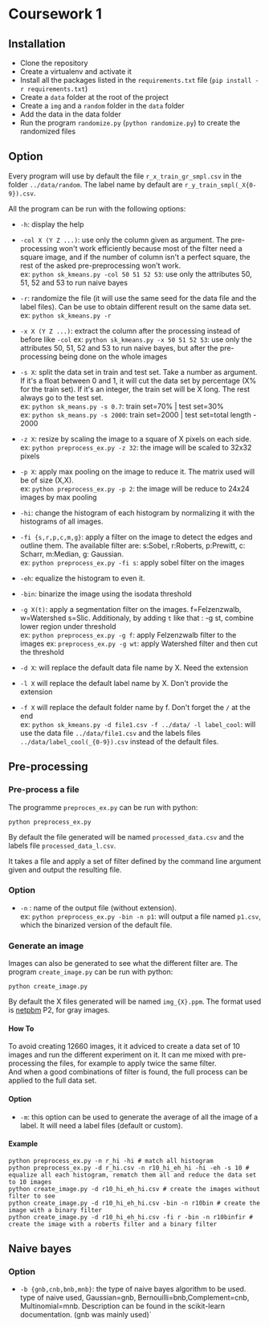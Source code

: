 # Coursework 1 

## Installation

* Clone the repository
* Create a virtualenv and activate it
* Install all the packages listed in the `requirements.txt` file (`pip install -r requirements.txt`)
* Create a `data` folder at the root of the project
* Create a `img` and a `random` folder in the `data` folder
* Add the data in the data folder
* Run the program `randomize.py` (`python randomize.py`) to create the randomized files

## Option

Every program will use by default the file `r_x_train_gr_smpl.csv` in the folder `../data/random`. The label name by default are `r_y_train_smpl(_X{0-9}).csv`.   

All the program can be run with the following options:

* `-h`: display the help

* `-col X (Y Z ...)`: use only the column given as argument. The pre-processing won't work efficiently because most of the filter need a square image, and if the number of column isn't a perfect square, the rest of the asked pre-preprocessing won't work.  
ex: `python sk_kmeans.py -col 50 51 52 53`: use only the attributes 50, 51, 52 and 53 to run naive bayes

* `-r`: randomize the file (it will use the same seed for the data file and the label files). Can be use to obtain different result on the same data set.  
ex: `python sk_kmeans.py -r`

* `-x X (Y Z ...)`: extract the column after the processing instead of before like `-col`
ex: `python sk_kmeans.py -x 50 51 52 53`: use only the attributes 50, 51, 52 and 53 to run naive bayes, but after the pre-processing being done on the whole images

* `-s X`: split the data set in train and test set. Take a number as argument. If it's a float between 0 and 1, it will cut the data set by percentage (X% for the train set). If it's an integer, the train set will be X long. The rest always go to the test set.  
ex: `python sk_means.py -s 0.7`: train set=70% | test set=30%  
ex: `python sk_means.py -s 2000`: train set=2000 | test set=total length - 2000

* `-z X`: resize by scaling the image to a square of X pixels on each side.  
ex: `python preprocess_ex.py -z 32`: the image will be scaled to 32x32 pixels

* `-p X`: apply max pooling on the image to reduce it. The matrix used will be of size (X,X).  
ex: `python preprocess_ex.py -p 2`: the image will be reduce to 24x24 images by max pooling

* `-hi`: change the histogram of each histogram by normalizing it with the histograms of all images.  

* `-fi {s,r,p,c,m,g}`: apply a filter on the image to detect the edges and outline them. The available filter are: s:Sobel, r:Roberts, p:Prewitt, c: Scharr, m:Median, g: Gaussian.  
ex: `python preprocess_ex.py -fi s`: apply sobel filter on the images

* `-eh`: equalize the histogram to even it.  

* `-bin`: binarize the image using the isodata threshold

* `-g X(t)`: apply a segmentation filter on the images. f=Felzenzwalb, w=Watershed s=Slic. Additionaly, by adding `t` like that : -g st, combine lower region under threshold  
ex: `python preprocess_ex.py -g f`: apply Felzenzwalb filter to the images
ex: `preprocess_ex.py -g wt`: apply Watershed filter and then cut the threshold

* `-d X`: will replace the default data file name by X. Need the extension

* `-l X` will replace the default label name by X. Don't provide the extension

* `-f X` will replace the default folder name by f. Don't forget the `/` at the end  
ex: `python sk_kmeans.py -d file1.csv -f ../data/ -l label_cool`: will use the data file `../data/file1.csv` and the labels files `../data/label_cool(_{0-9}).csv` instead of the default files.

## Pre-processing
### Pre-process a file
The programme `preproces_ex.py` can be run with python:
```
python preprocess_ex.py 
```
By default the file generated will be named `processed_data.csv` and the labels file `processed_data_l.csv`.

It takes a file and apply a set of filter defined by the command line argument given and output the resulting file.
### Option

* `-n` : name of the output file (without extension).  
ex: `python preprocess_ex.py -bin -n p1`: will output a file named `p1.csv`, which the binarized version of the default file.


### Generate an image
Images can also be generated to see what the different filter are. 
The program `create_image.py` can be run with python:  
```
python create_image.py
```
By default the X files generated will be named `img_{X}.ppm`. The format used is [netpbm](https://en.wikipedia.org/wiki/Netpbm_format) P2, for gray images. 

#### How To
To avoid creating 12660 images, it it adviced to create a data set of 10 images and run the different experiment on it. It can me mixed with pre-processing the files, for example to apply twice the same filter.  
And when a good combinations of filter is found, the full process can be applied to the full data set.

#### Option
* `-m`: this option can be used to generate the average of all the image of a label. It will need a label files (default or custom).

#### Example
```
python preprocess_ex.py -n r_hi -hi # match all histogram
python preprocess_ex.py -d r_hi.csv -n r10_hi_eh_hi -hi -eh -s 10 # equalize all each histogram, rematch them all and reduce the data set to 10 images
python create_image.py -d r10_hi_eh_hi.csv # create the images without filter to see
python create_image.py -d r10_hi_eh_hi.csv -bin -n r10bin # create the image with a binary filter 
python create_image.py -d r10_hi_eh_hi.csv -fi r -bin -n r10binfir # create the image with a roberts filter and a binary filter
```



## Naive bayes
### Option
* `-b {gnb,cnb,bnb,mnb}`: the type of naive bayes algorithm to be used. type of naive used, Gaussian=gnb, Bernouilli=bnb,Complement=cnb, Multinomial=mnb. Description can be found in the scikit-learn documentation. (gnb was mainly used)`


